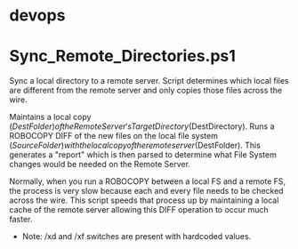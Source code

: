 # devops

# Sync_Remote_Directories.ps1
Sync a local directory to a remote server.
Script determines which local files are different from the remote server and only copies those files across the wire. 

Maintains a local copy ($DestFolder) of the Remote Server's Target Directory ($DestDirectory). Runs a ROBOCOPY DIFF of the new files on the local file system ($SourceFolder) with the local copy of the remote server ($DestFolder). This generates a "report" which is then parsed to determine what File System changes would be needed on the Remote Server. 

Normally, when you run a ROBOCOPY between a local FS and a remote FS, the process is very slow because each and every file needs to be checked across the wire. This script speeds that process up by maintaining a local cache of the remote server allowing this DIFF operation to occur much faster. 

- Note: /xd and /xf switches are present with hardcoded values.


